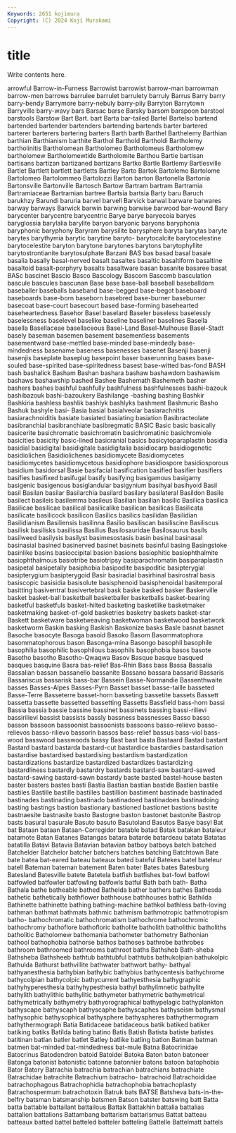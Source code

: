 ```yaml
---
Keywords: 2651 kojimura
Copyright: (C) 2024 Koji Murakami
---
```


# title

Write contents here.



arrowful Barrow-in-Furness Barrowist barrowist
barrow-man barrowman barrow-men barrows barrulee barrulet barrulety barruly Barrus Barry
barry barry-bendy Barrymore barry-nebuly barry-pily Barryton Barrytown Barryville barry-wavy bars
Barsac barse Barsky barsom barspoon barstool barstools Barstow Bart Bart.
bart Barta bar-tailed Bartel Bartelso bartend bartended bartender bartenders bartending
bartends barter bartered barterer barterers bartering barters Barth barth Barthel
Barthelemy Barthian barthian Barthianism barthite Barthol Barthold Bartholdi Bartholemy bartholinitis
Bartholomean Bartholomeo Bartholomeus Bartholomew bartholomew Bartholomewtide Bartholomite Barthou Bartie bartisan
bartisans bartizan bartizaned bartizans Bartko Bartle Bartlemy Bartlesville Bartlet Bartlett
bartlett bartletts Bartley Barto Bartok Bartolemo Bartolome Bartolomeo Bartolommeo Bartolozzi
Barton barton Bartonella Bartonia Bartonsville Bartonville Bartosch Bartow Bartram bartram
Bartramia Bartramiaceae Bartramian bartree Bartsia bartsia Barty baru Baruch barukhzy
Barundi baruria barvel barvell Barvick barwal barware barwares barway barways
Barwick barwin barwing barwise barwood bar-wound Bary barycenter barycentre barycentric
Barye barye baryecoia baryes baryglossia barylalia barylite baryon baryonic baryons
baryphonia baryphonic baryphony Baryram barysilite barysphere baryta barytas baryte barytes
barythymia barytic barytine baryto- barytocalcite barytocelestine barytocelestite baryton barytone barytones
barytons barytophyllite barytostrontianite barytosulphate Barzani BAS bas basad basal basale
basalia basally basal-nerved basalt basaltes basaltic basaltiform basaltine basaltoid basalt-porphyry
basalts basaltware basan basanite basaree basat BASc bascinet Bascio Basco
Bascology Bascom Bascomb basculation bascule bascules bascunan Base base base-ball
baseball baseballdom baseballer baseballs baseband base-begged base-begot baseboard baseboards base-born
baseborn basebred base-burner baseburner basecoat base-court basecourt based base-forming basehearted
baseheartedness Basehor Basel baselard Baseler baseless baselessly baselessness baselevel baselike
baseline baseliner baselines Basella basella Basellaceae basellaceous Basel-Land Basel-Mulhouse Basel-Stadt
basely baseman basemen basement basementless basements basementward base-mettled base-minded base-mindedly
base-mindedness basename baseness basenesses basenet Basenji basenji basenjis baseplate baseplug
basepoint baser baserunning bases base-souled base-spirited base-spiritedness basest base-witted bas-fond
BASH bash bashalick Basham Bashan bashara bashaw bashawdom bashawism bashaws
bashawship bashed Bashee Bashemath Bashemeth basher bashers bashes bashful bashfully
bashfulness bashfulnesses bashi-bazouk bashibazouk bashi-bazoukery Bashilange -bashing bashing Bashkir Bashkiria
bashless bashlik bashlyk bashlyks bashment Bashmuric Basho Bashuk bashyle basi-
Basia basial basialveolar basiarachnitis basiarachnoiditis basiate basiated basiating basiation Basibracteolate
basibranchial basibranchiate basibregmatic BASIC Basic basic basically basicerite basichromatic basichromatin
basichromatinic basichromiole basicities basicity basic-lined basicranial basics basicytoparaplastin basidia basidial
basidigital basidigitale basidigitalia basidiocarp basidiogenetic basidiolichen Basidiolichenes basidiomycete Basidiomycetes basidiomycetes
basidiomycetous basidiophore basidiospore basidiosporous basidium basidorsal Basie basifacial basification basified
basifier basifiers basifies basifixed basifugal basify basifying basigamous basigamy basigenic
basigenous basiglandular basigynium basihyal basihyoid Basil basil Basilan basilar Basilarchia
basilard basilary basilateral Basildon Basile basilect basileis basilemma basileus Basilian
basilian basilic Basilica basilica Basilicae basilicae basilical basilicalike basilican basilicas
Basilicata basilicate basilicock basilicon Basilics basilics basilidan Basilidian Basilidianism Basiliensis
basilinna Basilio basiliscan basiliscine Basiliscus basilisk basilisks basilissa Basilius Basilosauridae
Basilosaurus basils basilweed basilysis basilyst basimesostasis basin basinal basinasal basinasial
basined basinerved basinet basinets basinful basing Basingstoke basinlike basins basioccipital
basion basions basiophitic basiophthalmite basiophthalmous basiotribe basiotripsy basiparachromatin basiparaplastin basipetal
basipetally basiphobia basipodite basipoditic basipterygial basipterygium basipterygoid Basir basiradial basirhinal
basirostral basis basiscopic basisidia basisolute basisphenoid basisphenoidal basitemporal basitting basiventral
basivertebral bask baske basked basker Baskerville basket basket-ball basketball basketballer
basketballs basket-bearing basketful basketfuls basket-hilted basketing basketlike basketmaker basketmaking basket-of-gold
basketries basketry baskets basket-star Baskett basketware basketweaving basketwoman basketwood basketwork
basketworm Baskin basking Baskish Baskonize basks Basle basnat basnet Basoche
basocyte Basoga basoid Basoko Basom Basommatophora basommatophorous bason Basonga-mina Basongo
basophil basophile basophilia basophilic basophilous basophils basophobia basos basote Basotho
basotho Basotho-Qwaqwa Basov Basque basque basqued basques basquine Basra bas-relief
Bas-Rhin Bass bass Bassa Bassalia Bassalian bassan bassanello bassanite Bassano
bassara bassarid Bassaris Bassariscus bassarisk bass-bar Bassein Basse-Normandie Bassenthwaite basses
Basses-Alpes Basses-Pyrn Basset basset basse-taille basseted Basse-Terre Basseterre basset-horn basseting
bassetite bassets Bassett bassetta bassette bassetted bassetting Bassetts Bassfield bass-horn
bassi Bassia bassia bassie bassine bassinet bassinets bassing bassi-rilievi bassirilievi
bassist bassists bassly bassness bassnesses Basso basso basson bassoon bassoonist
bassoonists bassoons basso-relievo basso-relievos basso-rilievo bassorin bassos bass-relief bassus bass-viol
bass-wood basswood basswoods bassy Bast bast basta Bastaard Bastad bastant
Bastard bastard bastarda bastard-cut bastardice bastardies bastardisation bastardise bastardised bastardising
bastardism bastardization bastardizations bastardize bastardized bastardizes bastardizing bastardliness bastardly bastardry
bastards bastard-saw bastard-sawed bastard-sawing bastard-sawn bastardy baste basted bastel-house basten
baster basters bastes basti Bastia Bastian bastian bastide Bastien bastile
bastiles Bastille bastille bastilles bastillion bastiment bastinade bastinaded bastinades bastinading
bastinado bastinadoed bastinadoes bastinadoing basting bastings bastion bastionary bastioned bastionet
bastions bastite bastnaesite bastnasite basto Bastogne baston bastonet bastonite Bastrop
basts basural basurale Basuto basuto Basutoland Basutos Basye basyl Bat
bat Bataan bataan Bataan-Corregidor batable batad Batak batakan bataleur batamote
Batan Batanes Batangas batara batarde batardeau batata Batatas batatilla Batavi
Batavia Batavian batavian batboy batboys batch batched Batchelder Batchelor batcher
batchers batches batching Batchtown Bate bate batea bat-eared bateau bateaux
bated bateful Batekes batel bateleur batell Bateman bateman batement Baten
bater Bates bates Batesburg Batesland Batesville batete Batetela batfish batfishes
bat-fowl batfowl batfowled batfowler batfowling batfowls batful Bath bath bath-
Batha Bathala bathe batheable bathed Bathelda bather bathers bathes Bathesda
bathetic bathetically bathflower bathhouse bathhouses bathic Bathilda Bathinette bathinette bathing
bathing-machine bathkol bathless bath-loving bathman bathmat bathmats bathmic bathmism bathmotropic
bathmotropism batho- bathochromatic bathochromatism bathochrome bathochromic bathochromy bathoflore bathofloric batholite
batholith batholithic batholiths batholitic Batholomew bathomania bathometer bathometry Bathonian bathool
bathophobia bathorse bathos bathoses bathrobe bathrobes bathroom bathroomed bathrooms bathroot
baths Bathsheb Bath-sheba Bathsheba Bathsheeb bathtub bathtubful bathtubs bathukolpian bathukolpic
Bathulda Bathurst bathvillite bathwater bathwort bathy- bathyal bathyanesthesia bathybian bathybic
bathybius bathycentesis bathychrome bathycolpian bathycolpic bathycurrent bathyesthesia bathygraphic bathyhyperesthesia bathyhypesthesia
bathyl bathylimnetic bathylite bathylith bathylithic bathylitic bathymeter bathymetric bathymetrical bathymetrically
bathymetry bathyorographical bathypelagic bathyplankton bathyscape bathyscaph bathyscaphe bathyscaphes bathyseism bathysmal
bathysophic bathysophical bathysphere bathyspheres bathythermogram bathythermograph Batia Batidaceae batidaceous batik
batiked batiker batiking batiks Batilda bating batino Batis Batish Batista
batiste batistes batitinan batlan batler batlet Batley batlike batling batlon
Batman batman batmen bat-minded bat-mindedness bat-mule Batna Batocrinidae Batocrinus Batodendron
batoid Batoidei Batoka Baton baton batoneer Batonga batonist batonistic batonne
batonnier batons batoon batophobia Bator Batory Batrachia batrachia batrachian batrachians
batrachiate Batrachidae batrachite Batrachium batracho- batrachoid Batrachoididae batrachophagous Batrachophidia batrachophobia
batrachoplasty Batrachospermum batrachotoxin Batruk bats BATSE Batsheva bats-in-the-belfry batsman batsmanship
batsmen Batson batster batswing batt Batta batta battable battailant battailous
Battak Battakhin battalia battalias battalion battalions Battambang battarism battarismus Battat
batteau batteaux batted battel batteled batteler batteling Battelle Battelmatt battels
